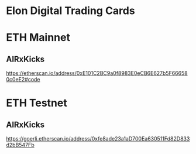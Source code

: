 # Elon Digital Trading Cards

# ETH Mainnet 
## AIRxKicks
https://etherscan.io/address/0xE101C2BC9a0f8983E0eCB6E627b5F666580c0eE2#code


# ETH Testnet 
## AIRxKicks
https://goerli.etherscan.io/address/0xfe8ade23a1aD700Ea630511Fd82D833d2bB547Fb
